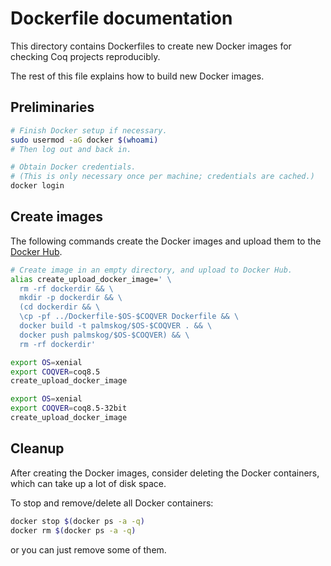 Dockerfile documentation
========================

This directory contains Dockerfiles to create new Docker images for
checking Coq projects reproducibly.

The rest of this file explains how to build new Docker images.

Preliminaries
-------------

```bash
# Finish Docker setup if necessary.
sudo usermod -aG docker $(whoami)
# Then log out and back in.

# Obtain Docker credentials.
# (This is only necessary once per machine; credentials are cached.)
docker login
```

Create images
-------------

The following commands create the Docker images and upload
them to the [Docker Hub](https://hub.docker.com).

```bash
# Create image in an empty directory, and upload to Docker Hub.
alias create_upload_docker_image=' \
  rm -rf dockerdir && \
  mkdir -p dockerdir && \
  (cd dockerdir && \
  \cp -pf ../Dockerfile-$OS-$COQVER Dockerfile && \
  docker build -t palmskog/$OS-$COQVER . && \
  docker push palmskog/$OS-$COQVER) && \
  rm -rf dockerdir'

export OS=xenial
export COQVER=coq8.5
create_upload_docker_image

export OS=xenial
export COQVER=coq8.5-32bit
create_upload_docker_image
```

Cleanup
-------

After creating the Docker images, consider deleting the Docker containers,
which can take up a lot of disk space.

To stop and remove/delete all Docker containers:
```bash
docker stop $(docker ps -a -q)
docker rm $(docker ps -a -q)
```
or you can just remove some of them.
